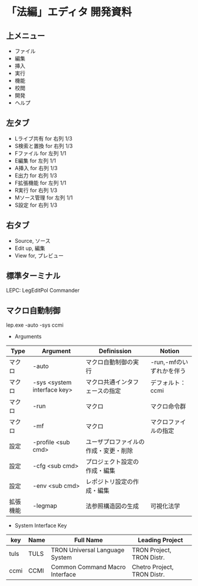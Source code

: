 # 「法編」エディタ 開発資料
## 上メニュー

- ファイル
- 編集
- 挿入
- 実行
- 機能
- 校閲
- 開発
- ヘルプ

## 左タブ

- Lライブ共有 for 右列 1/3
- S検索と置換 for 右列 1/3
- Fファイル for 左列 1/1
- E編集 for 左列 1/1
- A挿入 for 右列 1/3
- E出力 for 右列 1/3
- F拡張機能 for 左列 1/1
- R実行 for 右列 1/3
- Mソース管理 for 左列 1/1
- S設定 for 右列 1/3

## 右タブ

- Source, ソース
- Edit up, 編集
- View for, プレビュー

## 標準ターミナル

LEPC: LegEditPol Commander

## マクロ自動制御

lep.exe -auto -sys ccmi

- Arguments

| Type | Argument | Definission | Notion |
|---|---|---|---|
| マクロ | -auto | マクロ自動制御の実行 | -run,-mfのいずれかを伴う |
| マクロ | -sys \<system interface key> | マクロ共通インタフェースの指定 | デフォルト：ccmi |
| マクロ | -run | マクロ | マクロ命令群 |
| マクロ | -mf | マクロ | マクロファイルの指定 |
| 設定 | -profile \<sub cmd> | ユーザプロファイルの作成・変更・削除 |  |
| 設定 | -cfg  \<sub cmd> | プロジェクト設定の作成・編集 |  |
| 設定 | -env  \<sub cmd> | レポジトリ設定の作成・編集 |  |
| 拡張機能 | -legmap | 法参照構造図の生成 | 可視化法学 |

- System Interface Key

| key | Name | Full Name | Leading Project |
|---|---|---|---|
| tuls | TULS | TRON Universal Language System | TRON Project, TRON Distr. |
| ccmi | CCMI | Common Command Macro Interface | Chetro Project, TRON Distr. |
